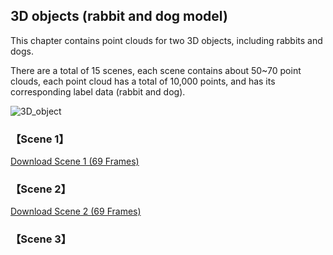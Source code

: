 ## 3D objects (rabbit and dog model)
This chapter contains point clouds for two 3D objects, including rabbits and dogs.

There are a total of 15 scenes, each scene contains about 50~70 point clouds, each point cloud has a total of 10,000 points, 
and has its corresponding label data (rabbit and dog).

![3D_object](https://user-images.githubusercontent.com/82630423/184318512-4be5847c-89e2-4b49-833a-6202d030148c.jpg)


### 【Scene 1】

[Download Scene 1 (69 Frames)](https://drive.google.com/drive/folders/1NiNHYoNdIJxLyB7rk6Yv_FYWf0XPYn4m?usp=sharing)

### 【Scene 2】

[Download Scene 2 (69 Frames)](https://drive.google.com/drive/folders/1NiNHYoNdIJxLyB7rk6Yv_FYWf0XPYn4m?usp=sharing)

### 【Scene 3】
